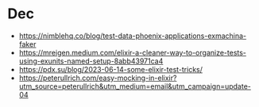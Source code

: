# Dec

- https://nimblehq.co/blog/test-data-phoenix-applications-exmachina-faker  
- https://mreigen.medium.com/elixir-a-cleaner-way-to-organize-tests-using-exunits-named-setup-8abb43971ca4
- https://pdx.su/blog/2023-06-14-some-elixir-test-tricks/
- https://peterullrich.com/easy-mocking-in-elixir?utm_source=peterullrich&utm_medium=email&utm_campaign=update-04
